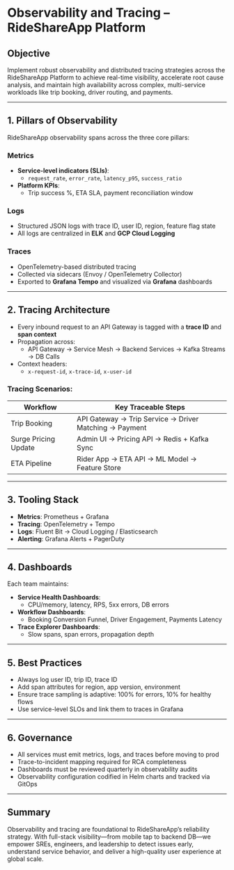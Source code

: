 # Observability and Tracing – RideShareApp Platform

## Objective
Implement robust observability and distributed tracing strategies across the RideShareApp Platform to achieve real-time visibility, accelerate root cause analysis, and maintain high availability across complex, multi-service workloads like trip booking, driver routing, and payments.

---

## 1. Pillars of Observability
RideShareApp observability spans across the three core pillars:

### Metrics
- **Service-level indicators (SLIs)**:
  - `request_rate`, `error_rate`, `latency_p95`, `success_ratio`
- **Platform KPIs**:
  - Trip success %, ETA SLA, payment reconciliation window

### Logs
- Structured JSON logs with trace ID, user ID, region, feature flag state
- All logs are centralized in **ELK** and **GCP Cloud Logging**

### Traces
- OpenTelemetry-based distributed tracing
- Collected via sidecars (Envoy / OpenTelemetry Collector)
- Exported to **Grafana Tempo** and visualized via **Grafana** dashboards

---

## 2. Tracing Architecture
- Every inbound request to an API Gateway is tagged with a **trace ID** and **span context**
- Propagation across:
  - API Gateway → Service Mesh → Backend Services → Kafka Streams → DB Calls
- Context headers:
  - `x-request-id`, `x-trace-id`, `x-user-id`

### Tracing Scenarios:
| Workflow               | Key Traceable Steps                                    |
|------------------------|--------------------------------------------------------|
| Trip Booking           | API Gateway → Trip Service → Driver Matching → Payment |
| Surge Pricing Update   | Admin UI → Pricing API → Redis + Kafka Sync           |
| ETA Pipeline           | Rider App → ETA API → ML Model → Feature Store         |

---

## 3. Tooling Stack
- **Metrics**: Prometheus + Grafana
- **Tracing**: OpenTelemetry + Tempo
- **Logs**: Fluent Bit → Cloud Logging / Elasticsearch
- **Alerting**: Grafana Alerts + PagerDuty

---

## 4. Dashboards
Each team maintains:
- **Service Health Dashboards**:
  - CPU/memory, latency, RPS, 5xx errors, DB errors
- **Workflow Dashboards**:
  - Booking Conversion Funnel, Driver Engagement, Payments Latency
- **Trace Explorer Dashboards**:
  - Slow spans, span errors, propagation depth

---

## 5. Best Practices
- Always log user ID, trip ID, trace ID
- Add span attributes for region, app version, environment
- Ensure trace sampling is adaptive: 100% for errors, 10% for healthy flows
- Use service-level SLOs and link them to traces in Grafana

---

## 6. Governance
- All services must emit metrics, logs, and traces before moving to prod
- Trace-to-incident mapping required for RCA completeness
- Dashboards must be reviewed quarterly in observability audits
- Observability configuration codified in Helm charts and tracked via GitOps

---

## Summary
Observability and tracing are foundational to RideShareApp’s reliability strategy. With full-stack visibility—from mobile tap to backend DB—we empower SREs, engineers, and leadership to detect issues early, understand service behavior, and deliver a high-quality user experience at global scale.
